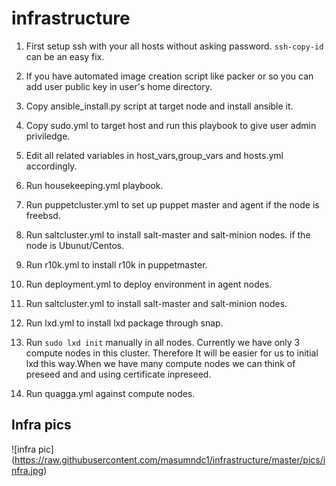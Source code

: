 # infrastructure

1. First setup ssh with your all hosts without asking password.
`ssh-copy-id` can be an easy fix.

2. If you have automated image creation script like packer or so you can 
   add user public key in user's home directory.

3. Copy ansible_install.py script at target node and install ansible it.

4. Copy sudo.yml to target host and run this playbook to give user admin priviledge.

5. Edit all related variables in host_vars,group_vars and hosts.yml accordingly.

6. Run housekeeping.yml playbook.

7. Run puppetcluster.yml to set up puppet master and agent if the node is freebsd.

8. Run saltcluster.yml to install salt-master and salt-minion nodes. if the node is Ubunut/Centos.

9. Run r10k.yml to install r10k in puppetmaster.
 
10. Run deployment.yml to deploy environment in agent nodes.

11. Run saltcluster.yml to install salt-master and salt-minion nodes.

12. Run lxd.yml to install lxd package through snap.

13. Run `sudo lxd init` manually in all nodes. Currently we have only 3 compute nodes in this cluster. Therefore It will be easier for us to initial lxd this way.When we have many compute nodes we can think of preseed and and using certificate inpreseed.

14. Run quagga.yml against compute nodes.

## Infra pics 
![infra pic] (https://raw.githubusercontent.com/masumndc1/infrastructure/master/pics/infra.jpg)
